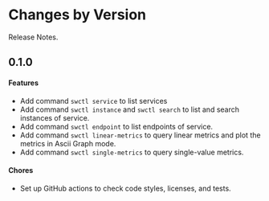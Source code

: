 Changes by Version
==================
Release Notes.

0.1.0
------------------

#### Features
- Add command `swctl service` to list services
- Add command `swctl instance` and `swctl search` to list and search instances of service.
- Add command `swctl endpoint` to list endpoints of service.
- Add command `swctl linear-metrics` to query linear metrics and plot the metrics in Ascii Graph mode.
- Add command `swctl single-metrics` to query single-value metrics.

#### Chores
- Set up GitHub actions to check code styles, licenses, and tests.
